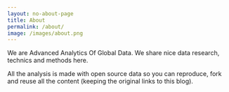 ```yaml
---
layout: no-about-page
title: About
permalink: /about/
image: /images/about.png
---
```


We are Advanced Analytics Of Global Data. We share nice data research, technics and methods here.

All the analysis is made with open source data so you can reproduce, fork and reuse all the content (keeping the original links to this blog).

<!-- If you need big data, predictive analytics or other related data analysis research, please visit [aagdinsights.com](http://aagdinsights.com/) and contact with us. We are happy to hear from you. -->
